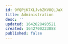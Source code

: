 ```yaml
---
id: 9fQPjK7XLJvbZKV8QLJaX
title: Administration
desc: ''
updated: 1642828493521
created: 1642700223888
published: false
---
```



